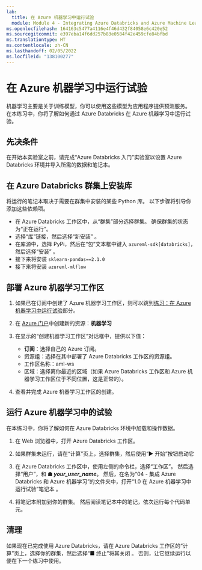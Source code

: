 ```yaml
---
lab:
  title: 在 Azure 机器学习中运行试验
  module: Module 4 - Integrating Azure Databricks and Azure Machine Learning
ms.openlocfilehash: 164163c5477a4116e4f46d432f84058e6c420e52
ms.sourcegitcommit: e397eba14f6dd257b83e0584f42e459cfe84bfbd
ms.translationtype: HT
ms.contentlocale: zh-CN
ms.lasthandoff: 02/05/2022
ms.locfileid: "138100277"
---
```

# <a name="running-experiments-in-azure-machine-learning"></a>在 Azure 机器学习中运行试验

机器学习主要是关于训练模型，你可以使用这些模型为应用程序提供预测服务。 在本练习中，你将了解如何通过 Azure Databricks 在 Azure 机器学习中运行试验。

## <a name="prerequisites"></a>先决条件

在开始本实验室之前，请完成“Azure Databricks 入门”实验室以设置 Azure Databricks 环境并导入所需的数据和笔记本。

## <a name="install-libraries-on-the-azure-databricks-cluster"></a>在 Azure Databricks 群集上安装库

将运行的笔记本取决于需要在群集中安装的某些 Python 库。 以下步骤将引导你添加这些依赖项。

- 在 Azure Databricks 工作区中，从“群集”部分选择群集。 确保群集的状态为“正在运行”。
- 选择“库”链接，然后选择“新安装” 。
- 在库源中，选择 PyPi，然后在“包”文本框中键入 `azureml-sdk[databricks]`，然后选择“安装”  。
- 接下来将安装 `sklearn-pandas==2.1.0`
- 接下来将安装 `azureml-mlflow`

## <a name="deploy-an-azure-machine-learning-workspace"></a>部署 Azure 机器学习工作区

1. 如果已在订阅中创建了 Azure 机器学习工作区，则可以跳到[练习：在 Azure 机器学习中运行试验](#Exercise-Running-experiments-in-Azure-Machine-Learning)部分。

1. 在 [Azure 门户](https://portal.azure.com/#home)中创建新的资源：**机器学习**

1. 在显示的“创建机器学习工作区”对话框中，提供以下值：

   - **订阅**：选择自己的 Azure 订阅。
   - 资源组：选择在其中部署了 Azure Databricks 工作区的资源组。
   - 工作区名称：aml-ws
   - 区域：选择离你最近的区域（如果 Azure Databricks 工作区和 Azure 机器学习工作区位于不同位置，这是正常的）。

1. 查看并完成 Azure 机器学习工作区的创建。

## <a name="run-an-experiment-in-azure-machine-learning"></a>运行 Azure 机器学习中的试验

在本练习中，你将了解如何在 Azure Databricks 环境中加载和操作数据。

1. 在 Web 浏览器中，打开 Azure Databricks 工作区。

1. 如果群集未运行，请在“计算”页上，选择群集，然后使用“&#9654; 开始”按钮启动它 

1. 在 Azure Databricks 工作区中，使用左侧的命令栏，选择“工作区”。 然后选择“用户”，和 **&#9751; *your_user_name***。 然后，在名为“04 - 集成 Azure Databricks 和 Azure 机器学习”的文件夹中，打开“1.0 在 Azure 机器学习中运行试验”笔记本 。

1. 将笔记本附加到你的群集。 然后阅读笔记本中的笔记，依次运行每个代码单元。

## <a name="clean-up"></a>清理

如果现在已完成使用 Azure Databricks，请在 Azure Databricks 工作区的“计算”页上，选择你的群集，然后选择“&#9632; 终止”将其关闭 。 否则，让它继续运行以便在下一个练习中使用。
